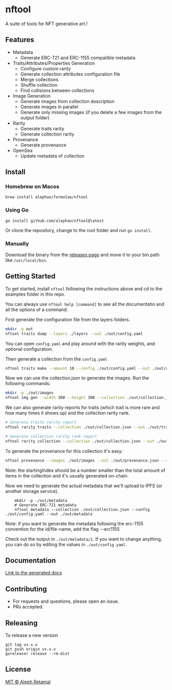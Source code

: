 # nftool

A suite of tools for NFT generative art.!

## Features

* Metadata
   * Generate ERC-721 and ERC-1155 compatible metadata
* Traits/Attributes/Properties Generation
   * Configure custom rarity
   * Generate collection attributes configuration file
   * Merge collections
   * Shuffle collection
   * Find collisions between collections
* Image Generation
   * Generate images from collection description
   * Generate images in parallel
   * Generate only missing images (if you delete a few images from the output folder)
* Rarity
   * Generate traits rarity
   * Generate collection rarity
* Provenance
   * Generate provenance
* OpenSea
   * Update metadata of collection

## Install

### Homebrew on Macos

`brew install alephao/formulae/nftool`

### Using Go

`go install github.com/alephao/nftool@latest`

Or clone the repository, change to the root folder and run `go install`.

### Manually

Download the binary from the [releases page](https://github.com/alephao/nftool/releases) and move it to your bin path like `/usr/local/bin`.

## Getting Started

To get started, install `nftool` following the instructions above and cd to the examples folder in this repo.

You can always use `nftool help [command]` to see all the documentatio and all the options of a command.

First generate the configuration file from the layers folders.

```sh
mkdir -p out
nftool traits dump --layers ./layers --out ./out/config.yaml
```

You can open `config.yaml` and play around with the rarity weights, and optional configuration.

Then generate a collection from the `config.yaml`

```sh
nftool traits make --amount 10 --config ./out/config.yaml --out ./out/collection.json
```

Now we can use the collection.json to generate the images. Run the following commands:

```sh
mkdir -p ./out/images
nftool img gen --width 300 --height 300 --collection ./out/collection.json --config ./out/config.yaml --out ./out/images
```

We can also generate rarity reports for traits (which trait is more rare and how many times it shows up) and the collection rarity rank.

```sh
# Generate traits rarity report
nftool rarity traits --collection ./out/collection.json --out ./out/traits_rarity.json

# Generate collection rarity rank report
nftool rarity collection --collection ./out/collection.json --out ./out/collection_rarity.json
```

To generate the provenance for this collection it's easy:

```sh
nftool provenance --images ./out/images --out ./out/provenance.json --startingIndex 2
```

Note: the startingIndex should be a number smaller than the total amount of items in the collection and it's usually generated on-chain.

Now we need to generate the actual metadata that we'll upload to IPFS (or another storage service).

```
	mkdir -p ./out/metadata
	# Generate ERC-721 metadata
	nftool metadata --collection ./out/collection.json --config ./out/config.yaml --out ./out/metadata
```

Note: if you want to generate the metadata following the erc-1155 convention for the id/file-name, add the flag --erc1155

Check out the output in `./out/metadata/1`. If you want to change anything, you can do so by editing the values in `./out/config.yaml`.

## Documentation

[Link to the generated docs](./docs/docs.md)

## Contributing

* For requests and questions, please open an issue.
* PRs accepted.

## Releasing

To release a new version

```
git tag vx.x.x
git push origin vx.x.x
goreleaser release --rm-dist  
```

## License

[MIT © Aleph Retamal](LICENSE)
